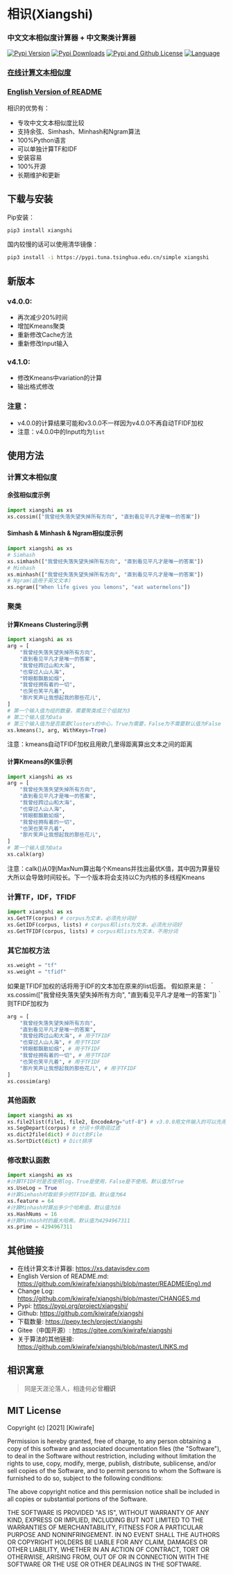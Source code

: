 # 相识(Xiangshi)

### 中文文本相似度计算器 + 中文聚类计算器
[![Pypi Version](https://img.shields.io/pypi/v/xiangshi?label=Pypi%20Version)](https://img.shields.io/pypi/v/xiangshi)
[![Pypi Downloads](https://static.pepy.tech/personalized-badge/xiangshi?period=total&units=international_system&left_color=grey&right_color=blue&left_text=Pypi%20Downloads)](https://pepy.tech/project/xiangshi)
[![Pypi and Github License](https://img.shields.io/pypi/l/xiangshi?label=Pypi%20and%20Github%20License)](https://img.shields.io/github/license/kiwirafe/xiangshi)
[![Language](https://img.shields.io/github/languages/top/kiwirafe/xiangshi)](https://github.com/kiwirafe/xiangshi)

### [在线计算文本相似度](https://xs.datavisdev.com)
### [English Version of README](https://github.com/kiwirafe/xiangshi/blob/master/README(Eng).md)

相识的优势有：
  - 专攻中文文本相似度比较
  - 支持余弦、Simhash、Minhash和Ngram算法
  - 100%Python语言
  - 可以单独计算TF和IDF
  - 安装容易
  - 100%开源
  - 长期维护和更新

## 下载与安装
Pip安装：
```sh
pip3 install xiangshi
```
国内较慢的话可以使用清华镜像：
```sh
pip3 install -i https://pypi.tuna.tsinghua.edu.cn/simple xiangshi
```

## 新版本
### v4.0.0:
  - 再次减少20%时间
  - 增加Kmeans聚类
  - 重新修改Cache方法
  - 重新修改Input输入
### v4.1.0:
  - 修改Kmeans中variation的计算
  - 输出格式修改

### 注意：
  - v4.0.0的计算结果可能和v3.0.0不一样因为v4.0.0不再自动TFIDF加权
  - 注意：v4.0.0中的Input均为`list`

## 使用方法
### 计算文本相似度
#### 余弦相似度示例
```python
import xiangshi as xs
xs.cossim(["我曾经失落失望失掉所有方向", "直到看见平凡才是唯一的答案"])
```
#### Simhash & Minhash & Ngram相似度示例
```python
import xiangshi as xs
# Simhash
xs.simhash(["我曾经失落失望失掉所有方向", "直到看见平凡才是唯一的答案"])
# Minhash
xs.minhash(["我曾经失落失望失掉所有方向", "直到看见平凡才是唯一的答案"])
# Ngram(适用于英文文本)
xs.ngram(["When life gives you lemons", "eat watermelons"])
```

### 聚类
#### 计算Kmeans Clustering示例
```python
import xiangshi as xs
arg = [
    "我曾经失落失望失掉所有方向", 
    "直到看见平凡才是唯一的答案", 
    "我曾经跨过山和大海", 
    "也穿过人山人海", 
    "转眼都飘散如烟",
    "我曾经拥有着的一切", 
    "也哭也笑平凡着",
    "那片笑声让我想起我的那些花儿",
]
# 第一个输入值为组的数量，需要聚类成三个组就为3
# 第二个输入值为Data
# 第三个输入值为是否需要Clusters的中心，True为需要，False为不需要默认值为False
xs.kmeans(3, arg, WithKeys=True) 
```
注意：kmeans自动TFIDF加权且用欧几里得距离算出文本之间的距离

#### 计算Kmeans的K值示例
```python
import xiangshi as xs
arg = [
    "我曾经失落失望失掉所有方向", 
    "直到看见平凡才是唯一的答案", 
    "我曾经跨过山和大海", 
    "也穿过人山人海", 
    "转眼都飘散如烟",
    "我曾经拥有着的一切", 
    "也哭也笑平凡着",
    "那片笑声让我想起我的那些花儿",
]
# 第一个输入值为Data
xs.calk(arg) 
```
注意：calk()从0到MaxNum算出每个Kmeans并找出最优K值，其中因为算量较大所以会导致时间较长。下一个版本将会支持以C为内核的多线程Kmeans

### 计算TF，IDF，TFIDF
```python
import xiangshi as xs
xs.GetTF(corpus) # corpus为文本，必须先分词好
xs.GetIDF(corpus, lists) # corpus和lists为文本，必须先分词好
xs.GetTFIDF(corpus, lists) # corpus和lists为文本，不用分词
```

### 其它加权方法
```python
xs.weight = "tf"
xs.weight = "tfidf"
```
如果是TFIDF加权的话将用于IDF的文本加在原来的list后面。
假如原来是：
｀xs.cossim(["我曾经失落失望失掉所有方向", "直到看见平凡才是唯一的答案"])｀
则TFIDF加权为
```python
arg = [
    "我曾经失落失望失掉所有方向", 
    "直到看见平凡才是唯一的答案", 
    "我曾经跨过山和大海", # 用于TFIDF
    "也穿过人山人海", # 用于TFIDF
    "转眼都飘散如烟", # 用于TFIDF
    "我曾经拥有着的一切", # 用于TFIDF
    "也哭也笑平凡着", # 用于TFIDF
    "那片笑声让我想起我的那些花儿", # 用于TFIDF
]
xs.cossim(arg)
```

### 其他函数
```python
import xiangshi as xs
xs.file2list(file1, file2, EncodeArg="utf-8") # v3.0.0用文件输入的可以先用这个转为list再进行文本相似度计算
xs.SegDepart(corpus) # 分词＋停用词过滤
xs.dict2file(dict) # Dict到File
xs.SortDict(dict) # Dict排序
```

### 修改默认函数
```python
import xiangshi as xs
#计算TFIDF时是否使用log，True是使用，False是不使用。默认值为True
xs.UseLog = True
#计算Simhash时取前多少的TFIDF值。默认值为64
xs.feature = 64
#计算Minhash时算出多少个哈希值。默认值为16
xs.HashNums = 16
#计算Minhash时的最大哈希。默认值为4294967311
xs.prime = 4294967311
```

## 其他链接
  - 在线计算文本计算器:
  https://xs.datavisdev.com
  - English Version of README.md:
  https://github.com/kiwirafe/xiangshi/blob/master/README(Eng).md
  - Change Log:
  https://github.com/kiwirafe/xiangshi/blob/master/CHANGES.md
  - Pypi:
  https://pypi.org/project/xiangshi/
  - Github:
  https://github.com/kiwirafe/xiangshi
  - 下载数量:
  https://pepy.tech/project/xiangshi
  - Gitee（中国开源）:
  https://gitee.com/kiwirafe/xiangshi
  - 关于算法的其他链接:
  https://github.com/kiwirafe/xiangshi/blob/master/LINKS.md


## 相识寓意
>同是天涯沦落人，相逢何必曾**相识**

## MIT License
Copyright (c) [2021] [Kiwirafe]

Permission is hereby granted, free of charge, to any person obtaining a copy
of this software and associated documentation files (the "Software"), to deal
in the Software without restriction, including without limitation the rights
to use, copy, modify, merge, publish, distribute, sublicense, and/or sell
copies of the Software, and to permit persons to whom the Software is
furnished to do so, subject to the following conditions:

The above copyright notice and this permission notice shall be included in all
copies or substantial portions of the Software.

THE SOFTWARE IS PROVIDED "AS IS", WITHOUT WARRANTY OF ANY KIND, EXPRESS OR
IMPLIED, INCLUDING BUT NOT LIMITED TO THE WARRANTIES OF MERCHANTABILITY,
FITNESS FOR A PARTICULAR PURPOSE AND NONINFRINGEMENT. IN NO EVENT SHALL THE
AUTHORS OR COPYRIGHT HOLDERS BE LIABLE FOR ANY CLAIM, DAMAGES OR OTHER
LIABILITY, WHETHER IN AN ACTION OF CONTRACT, TORT OR OTHERWISE, ARISING FROM,
OUT OF OR IN CONNECTION WITH THE SOFTWARE OR THE USE OR OTHER DEALINGS IN THE
SOFTWARE.
